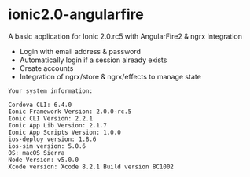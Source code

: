 # ionic2.0-angularfire
A basic application for Ionic 2.0.rc5  with AngularFire2 & ngrx Integration
- Login with email address & password
- Automatically login if a session already exists
- Create accounts
- Integration of ngrx/store & ngrx/effects to manage state

```
Your system information:

Cordova CLI: 6.4.0
Ionic Framework Version: 2.0.0-rc.5
Ionic CLI Version: 2.2.1
Ionic App Lib Version: 2.1.7
Ionic App Scripts Version: 1.0.0
ios-deploy version: 1.8.6
ios-sim version: 5.0.6
OS: macOS Sierra
Node Version: v5.0.0
Xcode version: Xcode 8.2.1 Build version 8C1002
```


